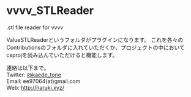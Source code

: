 # vvvv_STLReader
.stl file reader for vvvv

ValueSTLReaderというフォルダがプラグインになります。
これを各々のContributionsのフォルダに入れていただくか、プロジェクトの中においてcsprojを読み込んでいただけると機能します。

連絡は以下まで。<br>
Twitter: [@kaede_tone](https://twitter.com/kaede_tone)<br>
Email: ee97064(at)gmail.com<br>
Web: http://haruki.xyz/
